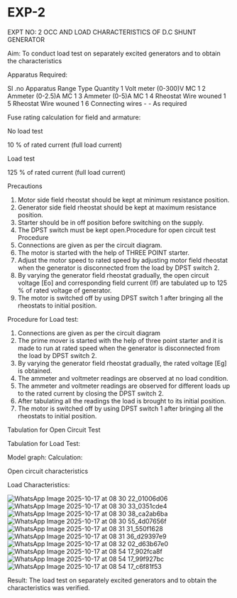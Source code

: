 # EXP-2
EXPT NO: 2 OCC AND LOAD CHARACTERISTICS OF D.C SHUNT GENERATOR

Aim:
To conduct load test on separately excited generators and to obtain the characteristics

Apparatus Required:

Sl .no	Apparatus	Range	Type	Quantity
1	Volt meter	(0-300)V	MC	1
2	Ammeter	(0-2.5)A	MC	1
3	Ammeter	(0-5)A	MC	1
4	Rheostat		Wire wouned	1
5	Rheostat		Wire wouned	1
6	Connecting wires	-	-	As required

Fuse rating calculation for field and armature:

No load test

10 % of rated current (full load current)

Load test

125 % of rated current (full load current)

Precautions

1.   Motor side field rheostat should be kept at minimum resistance position.
2.   Generator side field rheostat should be kept at maximum resistance position.
3.   Starter should be in off position before switching on the supply.
4.   The DPST switch must be kept open.Procedure for open circuit test
Procedure
1.   Connections are given as per the circuit diagram.
2.   The motor is started with the help of THREE POINT starter.
3.   Adjust the motor speed to rated speed by adjusting motor field rheostat when the generator is disconnected from the load by DPST switch 2.
4.   By  varying  the  generator  field  rheostat  gradually,  the  open  circuit  voltage  [Eo]  and corresponding field current (If) are tabulated up to 125 % of rated voltage of generator.
5.   The motor is switched off by using DPST switch 1 after bringing all the rheostats to initial position.

Procedure for Load test:

1.   Connections are given as per the circuit diagram
2.   The prime mover is started with the help of three point starter and it is made to run at rated speed when the generator is disconnected from the load by DPST switch 2.
3.   By varying the generator field rheostat gradually, the rated voltage [Eg] is obtained.
4.   The ammeter and voltmeter readings are observed at no load condition.
5.   The ammeter and voltmeter readings are observed for different loads up to the rated current by closing the DPST switch 2.
6.   After tabulating all the readings the load is brought to its initial position.
7.   The motor is switched off by using DPST switch 1 after bringing all the rheostats to initial position.

Tabulation for Open Circuit Test

Tabulation for Load Test:

Model graph:
Calculation: 

Open circuit characteristics

  
Load Characteristics:

 ![WhatsApp Image 2025-10-17 at 08 30 22_01006d06](https://github.com/user-attachments/assets/87ba00e5-712d-473c-82c3-509c5fe42dcf)
![WhatsApp Image 2025-10-17 at 08 30 33_0351cde4](https://github.com/user-attachments/assets/e533a12b-ac5f-4cfe-ad60-fa587f87ef50)
![WhatsApp Image 2025-10-17 at 08 30 38_ca2ab6ba](https://github.com/user-attachments/assets/738c2fc0-607a-4bc6-90bc-0fb21c825234)
![WhatsApp Image 2025-10-17 at 08 30 55_4d07656f](https://github.com/user-attachments/assets/3d1f456a-bcc7-4a7b-8f79-d81ed48f902c)
![WhatsApp Image 2025-10-17 at 08 31 31_550f1628](https://github.com/user-attachments/assets/ba5e9d9a-ed89-4b32-be6f-7a8728c313f3)
![WhatsApp Image 2025-10-17 at 08 31 36_d29397e9](https://github.com/user-attachments/assets/4a83416f-92f9-4b2b-8876-1cff9779aaed)
![WhatsApp Image 2025-10-17 at 08 32 02_d63b67e0](https://github.com/user-attachments/assets/75b7a965-664c-4e8e-85e6-49633eb9949e)
![WhatsApp Image 2025-10-17 at 08 54 17_902fca8f](https://github.com/user-attachments/assets/a81988dc-274d-4b77-8384-cafd11862215)
![WhatsApp Image 2025-10-17 at 08 54 17_99f927bc](https://github.com/user-attachments/assets/426c0654-7cf6-42b4-9f54-78eab8c4d5db)
![WhatsApp Image 2025-10-17 at 08 54 17_c6f81f53](https://github.com/user-attachments/assets/5853b4ca-2472-45ed-b632-c3acff1ee5de)

Result:
The load test on separately excited generators and to obtain the characteristics was verified.
